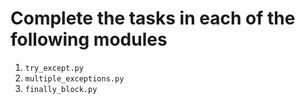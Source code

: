 # Complete the tasks in each of the following modules
1. `try_except.py`
2. `multiple_exceptions.py`
3. `finally_block.py`